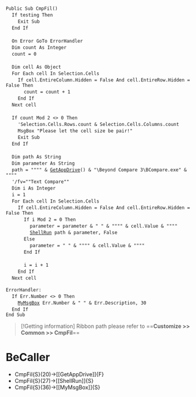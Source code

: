 &nbsp;  &nbsp;  &nbsp;  &nbsp;  
`Public Sub CmpFil()`  
&nbsp;&nbsp;&nbsp;&nbsp;`If testing Then`  
&nbsp;&nbsp;&nbsp;&nbsp;&nbsp;&nbsp;&nbsp;&nbsp;`Exit Sub`  
&nbsp;&nbsp;&nbsp;&nbsp;`End If`  
&nbsp;  &nbsp;  &nbsp;  &nbsp;  
&nbsp;&nbsp;&nbsp;&nbsp;`On Error GoTo ErrorHandler`  
&nbsp;&nbsp;&nbsp;&nbsp;`Dim count As Integer`  
&nbsp;&nbsp;&nbsp;&nbsp;`count = 0`  
&nbsp;  &nbsp;  &nbsp;  &nbsp;  
&nbsp;&nbsp;&nbsp;&nbsp;`Dim cell As Object`  
&nbsp;&nbsp;&nbsp;&nbsp;`For Each cell In Selection.Cells`  
&nbsp;&nbsp;&nbsp;&nbsp;&nbsp;&nbsp;&nbsp;&nbsp;`If cell.EntireColumn.Hidden = False And cell.EntireRow.Hidden = False Then`  
&nbsp;&nbsp;&nbsp;&nbsp;&nbsp;&nbsp;&nbsp;&nbsp;&nbsp;&nbsp;&nbsp;&nbsp;`count = count + 1`  
&nbsp;&nbsp;&nbsp;&nbsp;&nbsp;&nbsp;&nbsp;&nbsp;`End If`  
&nbsp;&nbsp;&nbsp;&nbsp;`Next cell`  
&nbsp;  &nbsp;  &nbsp;  &nbsp;  
&nbsp;&nbsp;&nbsp;&nbsp;`If count Mod 2 <> 0 Then`  
&nbsp;&nbsp;&nbsp;&nbsp;&nbsp;&nbsp;&nbsp;&nbsp;`'Selection.Cells.Rows.count & Selection.Cells.Columns.count`  
&nbsp;&nbsp;&nbsp;&nbsp;&nbsp;&nbsp;&nbsp;&nbsp;`MsgBox "Please let the cell size be pair!"`  
&nbsp;&nbsp;&nbsp;&nbsp;&nbsp;&nbsp;&nbsp;&nbsp;`Exit Sub`  
&nbsp;&nbsp;&nbsp;&nbsp;`End If`  
&nbsp;  &nbsp;  &nbsp;  &nbsp;  
&nbsp;&nbsp;&nbsp;&nbsp;`Dim path As String`  
&nbsp;&nbsp;&nbsp;&nbsp;`Dim parameter As String`  
&nbsp;&nbsp;&nbsp;&nbsp;`path = """" & `[`GetAppDrive`](GetAppDrive)`() & "\Beyond Compare 3\BCompare.exe" & """"`  
&nbsp;&nbsp;&nbsp;&nbsp;`'/fv=""Text Compare""`  
&nbsp;&nbsp;&nbsp;&nbsp;`Dim i As Integer`  
&nbsp;&nbsp;&nbsp;&nbsp;`i = 1`  
&nbsp;&nbsp;&nbsp;&nbsp;`For Each cell In Selection.Cells`  
&nbsp;&nbsp;&nbsp;&nbsp;&nbsp;&nbsp;&nbsp;&nbsp;`If cell.EntireColumn.Hidden = False And cell.EntireRow.Hidden = False Then`  
&nbsp;&nbsp;&nbsp;&nbsp;&nbsp;&nbsp;&nbsp;&nbsp;&nbsp;&nbsp;&nbsp;&nbsp;`If i Mod 2 = 0 Then`  
&nbsp;&nbsp;&nbsp;&nbsp;&nbsp;&nbsp;&nbsp;&nbsp;&nbsp;&nbsp;&nbsp;&nbsp;&nbsp;&nbsp;&nbsp;&nbsp;`parameter = parameter & " " & """" & cell.Value & """"`  
&nbsp;&nbsp;&nbsp;&nbsp;&nbsp;&nbsp;&nbsp;&nbsp;&nbsp;&nbsp;&nbsp;&nbsp;&nbsp;&nbsp;&nbsp;&nbsp;[`ShellRun`](ShellRun)` path & parameter, False`  
&nbsp;&nbsp;&nbsp;&nbsp;&nbsp;&nbsp;&nbsp;&nbsp;&nbsp;&nbsp;&nbsp;&nbsp;`Else`  
&nbsp;&nbsp;&nbsp;&nbsp;&nbsp;&nbsp;&nbsp;&nbsp;&nbsp;&nbsp;&nbsp;&nbsp;&nbsp;&nbsp;&nbsp;&nbsp;`parameter = " " & """" & cell.Value & """"`  
&nbsp;&nbsp;&nbsp;&nbsp;&nbsp;&nbsp;&nbsp;&nbsp;&nbsp;&nbsp;&nbsp;&nbsp;`End If`  
&nbsp;  &nbsp;  &nbsp;  &nbsp;  
&nbsp;&nbsp;&nbsp;&nbsp;&nbsp;&nbsp;&nbsp;&nbsp;&nbsp;&nbsp;&nbsp;&nbsp;`i = i + 1`  
&nbsp;&nbsp;&nbsp;&nbsp;&nbsp;&nbsp;&nbsp;&nbsp;`End If`  
&nbsp;&nbsp;&nbsp;&nbsp;`Next cell`  
&nbsp;  &nbsp;  &nbsp;  &nbsp;  
`ErrorHandler:`  
&nbsp;&nbsp;&nbsp;&nbsp;`If Err.Number <> 0 Then`  
&nbsp;&nbsp;&nbsp;&nbsp;&nbsp;&nbsp;&nbsp;&nbsp;[`MyMsgBox`](MyMsgBox)` Err.Number & " " & Err.Description, 30`  
&nbsp;&nbsp;&nbsp;&nbsp;`End If`  
`End Sub`  


> [!Getting information]
> Ribbon path please refer to ==**Customize >> Common >> CmpFil**==


# BeCaller
- CmpFil{S}(20)->[[GetAppDrive]]{F}
- CmpFil{S}(27)->[[ShellRun]]{S}
- CmpFil{S}(36)->[[MyMsgBox]]{S}

